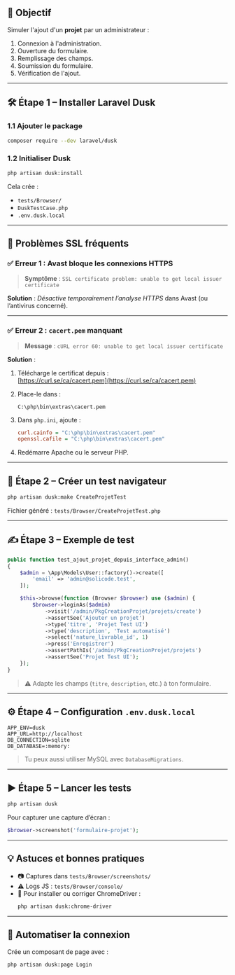 ## 🎯 Objectif

Simuler l'ajout d'un **projet** par un administrateur :
1. Connexion à l'administration.
2. Ouverture du formulaire.
3. Remplissage des champs.
4. Soumission du formulaire.
5. Vérification de l'ajout.

---

## 🛠️ Étape 1 – Installer Laravel Dusk

### 1.1 Ajouter le package
```bash
composer require --dev laravel/dusk
```

### 1.2 Initialiser Dusk
```bash
php artisan dusk:install
```
Cela crée :
- `tests/Browser/`
- `DuskTestCase.php`
- `.env.dusk.local`

---

## 🐛 Problèmes SSL fréquents

### ✅ Erreur 1 : Avast bloque les connexions HTTPS
> **Symptôme** : `SSL certificate problem: unable to get local issuer certificate`

**Solution** : *Désactive temporairement l’analyse HTTPS* dans Avast (ou l’antivirus concerné).

---

### ✅ Erreur 2 : `cacert.pem` manquant

> **Message** : `cURL error 60: unable to get local issuer certificate`

**Solution** :
1. Télécharge le certificat depuis :  
   [https://curl.se/ca/cacert.pem](https://curl.se/ca/cacert.pem)

2. Place-le dans :

   ```
   C:\php\bin\extras\cacert.pem
   ```

3. Dans `php.ini`, ajoute :
   ```ini
   curl.cainfo = "C:\php\bin\extras\cacert.pem"
   openssl.cafile = "C:\php\bin\extras\cacert.pem"
   ```

4. Redémarre Apache ou le serveur PHP.

---

## 🧪 Étape 2 – Créer un test navigateur

```bash
php artisan dusk:make CreateProjetTest
```

Fichier généré : `tests/Browser/CreateProjetTest.php`

---

## ✍️ Étape 3 – Exemple de test

```php
public function test_ajout_projet_depuis_interface_admin()
{
    $admin = \App\Models\User::factory()->create([
        'email' => 'admin@solicode.test',
    ]);

    $this->browse(function (Browser $browser) use ($admin) {
        $browser->loginAs($admin)
            ->visit('/admin/PkgCreationProjet/projets/create')
            ->assertSee('Ajouter un projet')
            ->type('titre', 'Projet Test UI')
            ->type('description', 'Test automatisé')
            ->select('nature_livrable_id', 1)
            ->press('Enregistrer')
            ->assertPathIs('/admin/PkgCreationProjet/projets')
            ->assertSee('Projet Test UI');
    });
}
```

> ⚠️ Adapte les champs (`titre`, `description`, etc.) à ton formulaire.

---

## ⚙️ Étape 4 – Configuration `.env.dusk.local`

```dotenv
APP_ENV=dusk
APP_URL=http://localhost
DB_CONNECTION=sqlite
DB_DATABASE=:memory:
```

> Tu peux aussi utiliser MySQL avec `DatabaseMigrations`.

---

## ▶️ Étape 5 – Lancer les tests

```bash
php artisan dusk
```

Pour capturer une capture d’écran :
```php
$browser->screenshot('formulaire-projet');
```

---

## 💡 Astuces et bonnes pratiques

- 📷 Captures dans `tests/Browser/screenshots/`
- ⚠️ Logs JS : `tests/Browser/console/`
- 🔄 Pour installer ou corriger ChromeDriver :
  ```bash
  php artisan dusk:chrome-driver
  ```

---

## 🔁 Automatiser la connexion

Crée un composant de page avec :
```bash
php artisan dusk:page Login
```

